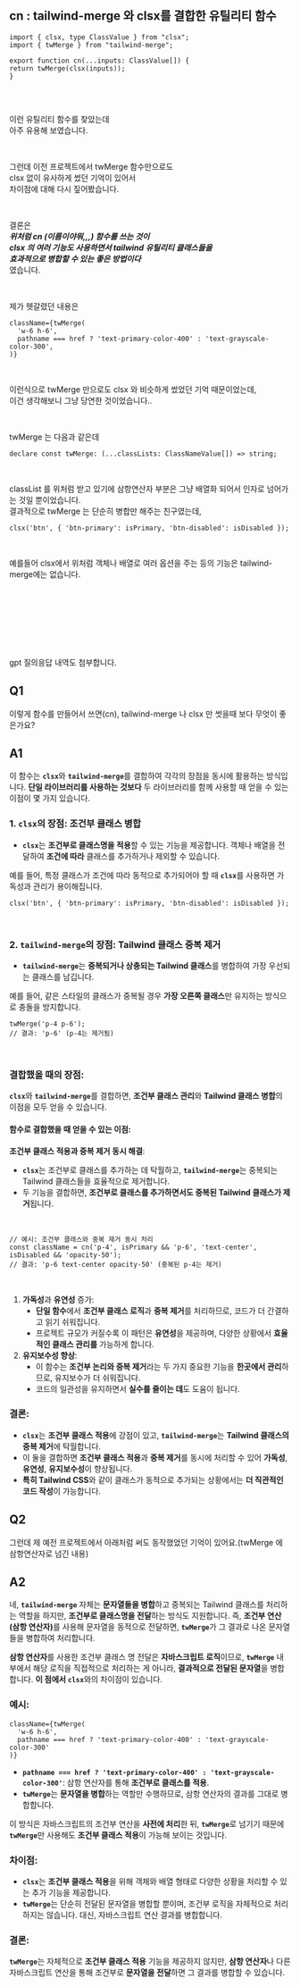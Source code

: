 <h2 data-ke-size="size26">cn : tailwind-merge 와 clsx를 결합한 유틸리티 함수</h2>
<pre class="javascript" data-ke-language="javascript"><code>import { clsx, type ClassValue } from "clsx";
import { twMerge } from "tailwind-merge";
<p>export function cn(...inputs: ClassValue[]) {
return twMerge(clsx(inputs));
}</code></pre></p>
<p data-ke-size="size16">&nbsp;</p>
<p data-ke-size="size16">이런 유틸리티 함수를 찾았는데<br />아주 유용해 보였습니다.</p>
<p data-ke-size="size16">&nbsp;</p>
<p data-ke-size="size16">그런데 이전 프로젝트에서 twMerge 함수만으로도<br />clsx 없이 유사하게 썼던 기억이 있어서<br />차이점에 대해 다시 짚어봤습니다.</p>
<p data-ke-size="size16">&nbsp;</p>
<p data-ke-size="size16">결론은<br /><b><i>위처럼 cn (이름이야뭐,,,) 함수를 쓰는 것이<br />clsx 의 여러 기능도 사용하면서 tailwind 유틸리티 클래스들을<br />효과적으로 병합할 수 있는 좋은 방법이다</i></b><br />였습니다.</p>
<p data-ke-size="size16">&nbsp;</p>
<p data-ke-size="size16">제가 헷갈렸던 내용은</p>
<pre class="javascript" data-ke-language="javascript"><code>className={twMerge(
  'w-6 h-6',
  pathname === href ? 'text-primary-color-400' : 'text-grayscale-color-300',
)}</code></pre>
<p data-ke-size="size16">&nbsp;</p>
<p data-ke-size="size16">이런식으로 twMerge 만으로도 clsx 와 비슷하게 썼었던 기억 때문이었는데,<br />이건 생각해보니 그냥 당연한 것이었습니다..</p>
<p data-ke-size="size16">&nbsp;</p>
<p data-ke-size="size16">twMerge 는 다음과 같은데</p>
<pre class="javascript" data-ke-language="javascript"><code>declare const twMerge: (...classLists: ClassNameValue[]) =&gt; string;</code></pre>
<p data-ke-size="size16">&nbsp;</p>
<p data-ke-size="size16">classList 를 위처럼 받고 있기에 삼항연산자 부분은 그냥 배열화 되어서 인자로 넘어가는 것일 뿐이었습니다.<br />결과적으로 twMerge 는 단순히 병합만 해주는 친구였는데,</p>
<pre class="javascript" data-ke-language="javascript"><code>clsx('btn', { 'btn-primary': isPrimary, 'btn-disabled': isDisabled });</code></pre>
<p data-ke-size="size16">&nbsp;</p>
<p data-ke-size="size16">예를들어 clsx에서 위처럼 객체나 배열로 여러 옵션을 주는 등의 기능은 tailwind-merge에는 없습니다.</p>
<p data-ke-size="size16">&nbsp;</p>
<p data-ke-size="size16">&nbsp;</p>
<p data-ke-size="size16">&nbsp;</p>
<p data-ke-size="size16">&nbsp;</p>
<p data-ke-size="size16">gpt 질의응답 내역도 첨부합니다.</p>
<h2 data-ke-size="size26">Q1</h2>
<p data-ke-size="size16">이렇게 함수를 만들어서 쓰면(cn), tailwind-merge 나 clsx 만 썻을때 보다 무엇이 좋은가요?</p>
<h2 data-ke-size="size26">A1</h2>
<p data-ke-size="size16">이 함수는 <b><code>clsx</code></b>와 <b><code>tailwind-merge</code></b>를 결합하여 각각의 장점을 동시에 활용하는 방식입니다. <b>단일 라이브러리를 사용하는 것보다</b> 두 라이브러리를 함께 사용할 때 얻을 수 있는 이점이 몇 가지 있습니다.</p>
<h3 data-ke-size="size23">1. <b><code>clsx</code>의 장점: 조건부 클래스 병합</b></h3>
<ul style="list-style-type: disc;" data-ke-list-type="disc">
<li><b><code>clsx</code></b>는 <b>조건부로 클래스명을 적용</b>할 수 있는 기능을 제공합니다. 객체나 배열을 전달하여 <b>조건에 따라</b> 클래스를 추가하거나 제외할 수 있습니다.</li>
</ul>
<p data-ke-size="size16">예를 들어, 특정 클래스가 조건에 따라 동적으로 추가되어야 할 때 <b><code>clsx</code></b>를 사용하면 가독성과 관리가 용이해집니다.</p>
<pre class="javascript" data-ke-language="javascript"><code>clsx('btn', { 'btn-primary': isPrimary, 'btn-disabled': isDisabled });</code></pre>
<p data-ke-size="size16">&nbsp;</p>
<h3 data-ke-size="size23">2. <b><code>tailwind-merge</code>의 장점: Tailwind 클래스 중복 제거</b></h3>
<ul style="list-style-type: disc;" data-ke-list-type="disc">
<li><b><code>tailwind-merge</code></b>는 <b>중복되거나 상충되는 Tailwind 클래스</b>를 병합하여 가장 우선되는 클래스를 남깁니다.</li>
</ul>
<p data-ke-size="size16">예를 들어, 같은 스타일의 클래스가 중복될 경우 <b>가장 오른쪽 클래스</b>만 유지하는 방식으로 충돌을 방지합니다.</p>
<pre class="javascript" data-ke-language="javascript"><code>twMerge('p-4 p-6'); 
// 결과: 'p-6' (p-4는 제거됨)</code></pre>
<p data-ke-size="size16">&nbsp;</p>
<h3 data-ke-size="size23">결합했을 때의 장점:</h3>
<p data-ke-size="size16"><b><code>clsx</code></b>와 <b><code>tailwind-merge</code></b>를 결합하면, <b>조건부 클래스 관리</b>와 <b>Tailwind 클래스 병합</b>의 이점을 모두 얻을 수 있습니다.</p>
<h4 data-ke-size="size20">함수로 결합했을 때 얻을 수 있는 이점:</h4>
<p data-ke-size="size16"><b>조건부 클래스 적용과 중복 제거 동시 해결</b>:</p>
<ul style="list-style-type: disc;" data-ke-list-type="disc">
<li><b><code>clsx</code></b>는 조건부로 클래스를 추가하는 데 탁월하고, <b><code>tailwind-merge</code></b>는 중복되는 Tailwind 클래스들을 효율적으로 제거합니다.</li>
<li>두 기능을 결합하면, <b>조건부로 클래스를 추가하면서도 중복된 Tailwind 클래스가 제거</b>됩니다.</li>
</ul>
<p data-ke-size="size16">&nbsp;</p>
<pre class="javascript" data-ke-language="javascript"><code>// 예시: 조건부 클래스와 중복 제거 동시 처리
const className = cn('p-4', isPrimary &amp;&amp; 'p-6', 'text-center', isDisabled &amp;&amp; 'opacity-50');
// 결과: 'p-6 text-center opacity-50' (중복된 p-4는 제거)</code></pre>
<p data-ke-size="size16">&nbsp;</p>
<ol style="list-style-type: decimal;" data-ke-list-type="decimal">
<li><b>가독성</b>과 <b>유연성</b> 증가:
<ul style="list-style-type: disc;" data-ke-list-type="disc">
<li><b>단일 함수</b>에서 <b>조건부 클래스 로직</b>과 <b>중복 제거</b>를 처리하므로, 코드가 더 간결하고 읽기 쉬워집니다.</li>
<li>프로젝트 규모가 커질수록 이 패턴은 <b>유연성</b>을 제공하며, 다양한 상황에서 <b>효율적인 클래스 관리를</b> 가능하게 합니다.</li>
</ul>
</li>
<li><b>유지보수성 향상</b>:
<ul style="list-style-type: disc;" data-ke-list-type="disc">
<li>이 함수는 <b>조건부 논리와 중복 제거</b>라는 두 가지 중요한 기능을 <b>한곳에서 관리</b>하므로, 유지보수가 더 쉬워집니다.</li>
<li>코드의 일관성을 유지하면서 <b>실수를 줄이는 데</b>도 도움이 됩니다.</li>
</ul>
</li>
</ol>
<h3 data-ke-size="size23">결론:</h3>
<ul style="list-style-type: disc;" data-ke-list-type="disc">
<li><b><code>clsx</code></b>는 <b>조건부 클래스 적용</b>에 강점이 있고, <b><code>tailwind-merge</code></b>는 <b>Tailwind 클래스의 중복 제거</b>에 탁월합니다.</li>
<li>이 둘을 결합하면 <b>조건부 클래스 적용</b>과 <b>중복 제거</b>를 동시에 처리할 수 있어 <b>가독성</b>, <b>유연성</b>, <b>유지보수성</b>이 향상됩니다.</li>
<li><b>특히 Tailwind CSS</b>와 같이 클래스가 동적으로 추가되는 상황에서는 <b>더 직관적인 코드 작성</b>이 가능합니다.</li>
</ul>
<h2 data-ke-size="size26">Q2</h2>
<p data-ke-size="size16">그런데 제 예전 프로젝트에서 아래처럼 써도 동작했었던 기억이 있어요.(twMerge 에 삼항연산자로 넘긴 내용)</p>
<h2 data-ke-size="size26">A2</h2>
<p data-ke-size="size16">네, <b><code>tailwind-merge</code></b> 자체는 <b>문자열들을 병합</b>하고 중복되는 Tailwind 클래스를 처리하는 역할을 하지만, <b>조건부로 클래스명을 전달</b>하는 방식도 지원합니다. 즉, <b>조건부 연산(삼항 연산자)</b>를 사용해 문자열을 동적으로 전달하면, <b><code>twMerge</code></b>가 그 결과로 나온 문자열들을 병합하여 처리합니다.</p>
<p data-ke-size="size16"><b>삼항 연산자</b>를 사용한 조건부 클래스 명 전달은 <b>자바스크립트 로직</b>이므로, <b><code>twMerge</code></b> 내부에서 해당 로직을 직접적으로 처리하는 게 아니라, <b>결과적으로 전달된 문자열</b>을 병합합니다. <b>이 점에서 <code>clsx</code></b>와의 차이점이 있습니다.</p>
<h3 data-ke-size="size23">예시:</h3>
<pre class="javascript" data-ke-language="javascript"><code>className={twMerge(
  'w-6 h-6',
  pathname === href ? 'text-primary-color-400' : 'text-grayscale-color-300'
)}</code></pre>
<ul style="list-style-type: disc;" data-ke-list-type="disc">
<li><b><code>pathname === href ? 'text-primary-color-400' : 'text-grayscale-color-300'</code></b>: 삼항 연산자를 통해 <b>조건부로 클래스를 적용</b>.</li>
<li><b><code>twMerge</code></b>는 <b>문자열을 병합</b>하는 역할만 수행하므로, 삼항 연산자의 결과를 그대로 병합합니다.</li>
</ul>
<p data-ke-size="size16">이 방식은 자바스크립트의 조건부 연산을 <b>사전에 처리</b>한 뒤, <b><code>twMerge</code></b>로 넘기기 때문에 <b><code>twMerge</code></b>만 사용해도 <b>조건부 클래스 적용</b>이 가능해 보이는 것입니다.</p>
<h3 data-ke-size="size23">차이점:</h3>
<ul style="list-style-type: disc;" data-ke-list-type="disc">
<li><b><code>clsx</code></b>는 <b>조건부 클래스 적용</b>을 위해 객체와 배열 형태로 다양한 상황을 처리할 수 있는 추가 기능을 제공합니다.</li>
<li><b><code>twMerge</code></b>는 단순히 전달된 문자열을 병합할 뿐이며, 조건부 로직을 자체적으로 처리하지는 않습니다. 대신, 자바스크립트 연산 결과를 병합합니다.</li>
</ul>
<h3 data-ke-size="size23">결론:</h3>
<p data-ke-size="size16"><b><code>twMerge</code></b>는 자체적으로 <b>조건부 클래스 적용</b> 기능을 제공하지 않지만, <b>삼항 연산자</b>나 다른 자바스크립트 연산을 통해 조건부로 <b>문자열을 전달</b>하면 그 결과를 병합할 수 있습니다.</p>